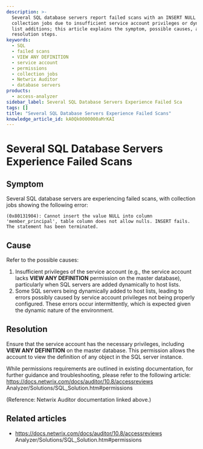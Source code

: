 ```yaml
---
description: >-
  Several SQL database servers report failed scans with an INSERT NULL error in
  collection jobs due to insufficient service account privileges or dynamic host
  list additions; this article explains the symptom, possible causes, and
  resolution steps.
keywords:
  - SQL
  - failed scans
  - VIEW ANY DEFINITION
  - service account
  - permissions
  - collection jobs
  - Netwrix Auditor
  - database servers
products:
  - access-analyzer
sidebar_label: Several SQL Database Servers Experience Failed Sca
tags: []
title: "Several SQL Database Servers Experience Failed Scans"
knowledge_article_id: kA0Qk0000000aMrKAI
---
```


# Several SQL Database Servers Experience Failed Scans

## Symptom

Several SQL database servers are experiencing failed scans, with collection jobs showing the following error:

```text
(0x80131904): Cannot insert the value NULL into column 'member_principal', table column does not allow nulls. INSERT fails. The statement has been terminated.
```

## Cause

Refer to the possible causes:

1. Insufficient privileges of the service account (e.g., the service account lacks **VIEW ANY DEFINITION** permission on the master database), particularly when SQL servers are added dynamically to host lists.
2. Some SQL servers being dynamically added to host lists, leading to errors possibly caused by service account privileges not being properly configured. These errors occur intermittently, which is expected given the dynamic nature of the environment.

## Resolution

Ensure that the service account has the necessary privileges, including **VIEW ANY DEFINITION** on the master database. This permission allows the account to view the definition of any object in the SQL server instance.

While permissions requirements are outlined in existing documentation, for further guidance and troubleshooting, please refer to the following article: https://docs.netwrix.com/docs/auditor/10.8/accessreviews Analyzer/Solutions/SQL_Solution.htm#permissions

(Reference: Netwrix Auditor documentation linked above.)

## Related articles

- https://docs.netwrix.com/docs/auditor/10.8/accessreviews Analyzer/Solutions/SQL_Solution.htm#permissions

